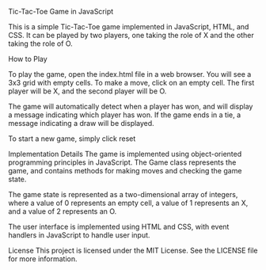 Tic-Tac-Toe Game in JavaScript

This is a simple Tic-Tac-Toe game implemented in JavaScript, HTML, and CSS. It can be played by two players, one taking the role of X and the other taking the role of O.

How to Play

To play the game, open the index.html file in a web browser. You will see a 3x3 grid with empty cells. To make a move, click on an empty cell. The first player will be X, and the second player will be O.

The game will automatically detect when a player has won, and will display a message indicating which player has won. If the game ends in a tie, a message indicating a draw will be displayed.

To start a new game, simply click reset

Implementation Details
The game is implemented using object-oriented programming principles in JavaScript. The Game class represents the game, and contains methods for making moves and checking the game state.

The game state is represented as a two-dimensional array of integers, where a value of 0 represents an empty cell, a value of 1 represents an X, and a value of 2 represents an O.

The user interface is implemented using HTML and CSS, with event handlers in JavaScript to handle user input.

License
This project is licensed under the MIT License. See the LICENSE file for more information.
